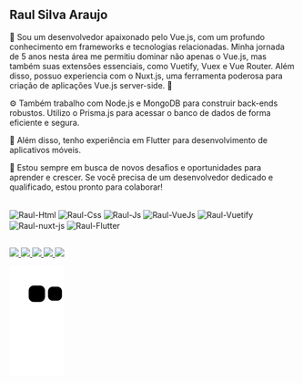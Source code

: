 ## Raul Silva Araujo

🚀 Sou um desenvolvedor apaixonado pelo Vue.js, com um profundo conhecimento em frameworks e tecnologias relacionadas. Minha jornada de 5 anos nesta área me permitiu dominar não apenas o Vue.js, mas também suas extensões essenciais, como Vuetify, Vuex e Vue Router. Além disso, possuo experiencia com o Nuxt.js, uma ferramenta poderosa para criação de aplicações Vue.js server-side. 🚀

⚙️ Também trabalho com Node.js e MongoDB para construir back-ends robustos. Utilizo o Prisma.js para acessar o banco de dados de forma eficiente e segura.

📱 Além disso, tenho experiência em Flutter para desenvolvimento de aplicativos móveis.

🎯 Estou sempre em busca de novos desafios e oportunidades para aprender e crescer. Se você precisa de um desenvolvedor dedicado e qualificado, estou pronto para colaborar!

<div style="display: inline_block"><br>
  <img align="center" alt="Raul-Html" height="30" width="40" src="https://cdn.jsdelivr.net/gh/devicons/devicon/icons/html5/html5-original.svg" />
  <img align="center" alt="Raul-Css" height="30" width="40" src="https://cdn.jsdelivr.net/gh/devicons/devicon/icons/css3/css3-original.svg">
  <img align="center" alt="Raul-Js" height="30" width="40" src="https://cdn.jsdelivr.net/gh/devicons/devicon/icons/javascript/javascript-original.svg" />
  <img align="center" alt="Raul-VueJs" height="30" width="40" src="https://cdn.jsdelivr.net/gh/devicons/devicon/icons/vuejs/vuejs-original.svg" />
  <img align="center" alt="Raul-Vuetify" height="30" width="40" src="https://cdn.jsdelivr.net/gh/devicons/devicon/icons/vuetify/vuetify-original.svg" />
  <img align="center" alt="Raul-nuxt-js" height="30" width="40" src="https://cdn.jsdelivr.net/gh/devicons/devicon/icons/nuxtjs/nuxtjs-original.svg" />
  <img align="center" alt="Raul-Flutter" height="30" width="40" src="https://cdn.jsdelivr.net/gh/devicons/devicon/icons/flutter/flutter-original.svg" /> 
</div>
  
  ##
  
 <div> 
  <a href = "mailto:raul.araujo.2000@hotmail.com">
    <img src="https://img.shields.io/badge/Microsoft_Outlook-0078D4?style=for-the-badge&logo=microsoft-outlook&logoColor=white" target="_blank">
  </a>
  <a href = "mailto:miniminis148@gmail.com">
    <img src="https://img.shields.io/badge/Gmail-D14836?style=for-the-badge&logo=gmail&logoColor=white" target="_blank">
  </a>
  <a href="www.linkedin.com/in/RaulSaraujo" target="_blank">
    <img src="https://img.shields.io/badge/-LinkedIn-%230077B5?style=for-the-badge&logo=linkedin&logoColor=white" target="_blank">
  </a>
  <a href="https://gitlab.com/Raul.sAraujo" target="_blank">
    <img src="https://img.shields.io/badge/GitLab-330F63?style=for-the-badge&logo=gitlab&logoColor=white" target="_blank">
  </a>
  <a href="https://bitbucket.org/raul_araujo/" target="_blank">
    <img src="https://img.shields.io/badge/Bitbucket-330F63?style=for-the-badge&logo=bitbucket&logoColor=white" target="_blank">
  </a>
 
![Snake animation](https://github.com/RaulSAraujo/RaulSAraujo/blob/output/github-contribution-grid-snake.svg)
  
</div>

